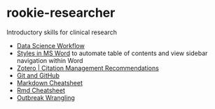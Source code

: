 # rookie-researcher
Introductory skills for clinical research

* [Data Science Workflow](https://github.com/dgrisafe/rookie-researcher/blob/main/Data%20Science%20Workflow.md)
* [Styles in MS Word](https://support.microsoft.com/en-us/topic/the-styles-advantage-in-word-b4a6372f-188c-93cb-831b-c4dd0cb3a881) to automate table of contents and view sidebar navigation within Word
* [Zotero | Citation Management Recommendations](https://github.com/dgrisafe/rookie-researcher/blob/main/Zotero%20%7C%20Citation%20Management%20Recommendations.md)
* [Git and GitHub](https://github.com/dgrisafe/rookie-researcher/blob/main/Git%20and%20GitHub.md)
* [Markdown Cheatsheet](https://www.markdownguide.org/cheat-sheet/) 
* [Rmd Cheatsheet](https://www.rstudio.com/wp-content/uploads/2015/02/rmarkdown-cheatsheet.pdf)
* [Outbreak Wrangling](https://github.com/dgrisafe/outbreak_wrangling)
